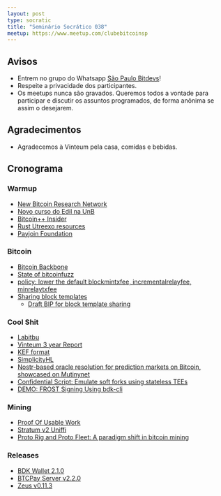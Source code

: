 ```yaml
---
layout: post
type: socratic
title: "Seminário Socrático 038"
meetup: https://www.meetup.com/clubebitcoinsp
---
```


## Avisos

- Entrem no grupo do Whatsapp [São Paulo Bitdevs](https://chat.whatsapp.com/HiaPqjmUqER5djFPR1Yl3T)!
- Respeite a privacidade dos participantes.
- Os meetups nunca são gravados. Queremos todos a vontade para participar e discutir os assuntos programados, de forma anônima se assim o desejarem.

## Agradecimentos

- Agradecemos à Vinteum pela casa, comidas e bebidas.

## Cronograma

### Warmup

* [New Bitcoin Research Network](https://www.dci.mit.edu/posts/new-research-network)
* [Novo curso do Edil na UnB](https://youtube.com/playlist?list=PLfdR3_dt2rbcthvhgwea-6Cy7kM_Nh2pL&si=wI1ZTA023hKTeohi)
* [Bitcoin++ Insider](https://insider.btcpp.dev/)
* [Rust Utreexo resources](https://x.com/dimahledba/status/1951213485104181669)
* [Payjoin Foundation](https://insider.btcpp.dev/p/the-payjoin-foundation-is-announced)

### Bitcoin

* [Bitcoin Backbone](https://mailing-list.bitcoindevs.xyz/bitcoindev/9812cde0-7bbb-41a6-8e3b-8a5d446c1b3cn@googlegroups.com/)
* [State of bitcoinfuzz](https://brunoerg.xyz/2025/08/21/the-state-of-bitcoinfuzz.html)
* [policy: lower the default blockmintxfee, incrementalrelayfee, minrelaytxfee](https://github.com/bitcoin/bitcoin/pull/33106)
* [Sharing block templates](https://delvingbitcoin.org/t/sharing-block-templates/1906)
    * [Draft BIP for block template sharing](https://github.com/ajtowns/bips/blob/202508-sendtemplate/bip-ajtowns-sendtemplate.md)

### Cool Shit

* [Labitbu](https://labitbu.com/)
* [Vinteum 3 year Report](https://vinteum.org/wp-content/uploads/2025/08/vinteum-3-years-PT.pdf)
* [KEF format](https://delvingbitcoin.org/t/krux-kef-encryption-format/1912)
* [SimplicityHL](https://github.com/BlockstreamResearch/SimplicityHL)
* [Nostr-based oracle resolution for prediction markets on Bitcoin, showcased on Mutinynet](https://x.com/dimahledba/status/1946223544234659877)
* [Confidential Script: Emulate soft forks using stateless TEEs](https://delvingbitcoin.org/t/confidential-script-emulate-soft-forks-using-stateless-tees/1918/1)
* [DEMO: FROST Signing Using bdk-cli](https://hackmd.io/@bc-community/BJ2VtYKUxl)

### Mining

* [Proof Of Usable Work](https://delvingbitcoin.org/t/new-paper-on-proof-of-usable-work/1867)
* [Stratum v2 Uniffi](https://github.com/stratum-mining/sv2-uniffi)
* [Proto Rig and Proto Fleet: A paradigm shift in bitcoin mining](https://proto.xyz/blog/posts/proto-rig-and-proto-fleet-a-paradigm-shift)

### Releases

* [BDK Wallet 2.1.0](https://github.com/bitcoindevkit/bdk_wallet/releases/tag/wallet-2.1.0)
* [BTCPay Server v2.2.0](https://github.com/btcpayserver/btcpayserver/releases/tag/v2.2.0)
* [Zeus v0.11.3](https://github.com/ZeusLN/zeus/releases/tag/v0.11.3)
